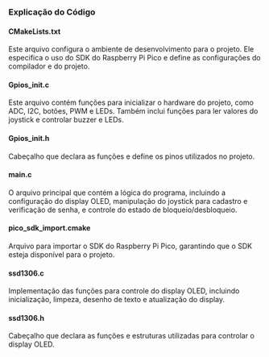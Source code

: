 ### Explicação do Código

#### CMakeLists.txt
Este arquivo configura o ambiente de desenvolvimento para o projeto. Ele especifica o uso do SDK do Raspberry Pi Pico e define as configurações do compilador e do projeto.

#### Gpios_init.c
Este arquivo contém funções para inicializar o hardware do projeto, como ADC, I2C, botões, PWM e LEDs. Também inclui funções para ler valores do joystick e controlar buzzer e LEDs.

#### Gpios_init.h
Cabeçalho que declara as funções e define os pinos utilizados no projeto.

#### main.c
O arquivo principal que contém a lógica do programa, incluindo a configuração do display OLED, manipulação do joystick para cadastro e verificação de senha, e controle do estado de bloqueio/desbloqueio.

#### pico_sdk_import.cmake
Arquivo para importar o SDK do Raspberry Pi Pico, garantindo que o SDK esteja disponível para o projeto.

#### ssd1306.c
Implementação das funções para controle do display OLED, incluindo inicialização, limpeza, desenho de texto e atualização do display.

#### ssd1306.h
Cabeçalho que declara as funções e estruturas utilizadas para controlar o display OLED.
